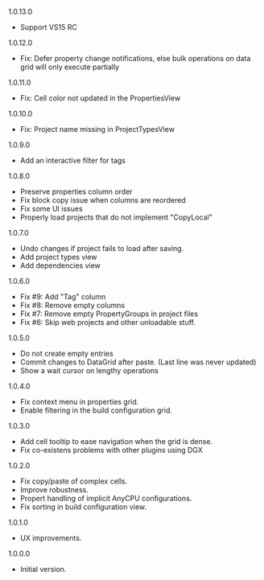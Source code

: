 1.0.13.0
* Support VS15 RC

1.0.12.0
* Fix: Defer property change notifications, else bulk operations on data grid will only execute partially

1.0.11.0
* Fix: Cell color not updated in the PropertiesView

1.0.10.0
* Fix: Project name missing in ProjectTypesView

1.0.9.0
* Add an interactive filter for tags

1.0.8.0
* Preserve properties column order
* Fix block copy issue when columns are reordered
* Fix some UI issues
* Properly load projects that do not implement "CopyLocal"

1.0.7.0
* Undo changes if project fails to load after saving.
* Add project types view
* Add dependencies view

1.0.6.0
* Fix #9: Add "Tag" column
* Fix #8: Remove empty columns
* Fix #7: Remove empty PropertyGroups in project files
* Fix #6: Skip web projects and other unloadable stuff.

1.0.5.0
* Do not create empty entries
* Commit changes to DataGrid after paste. (Last line was never updated)
* Show a wait cursor on lengthy operations
 
1.0.4.0
* Fix context menu in properties grid.
* Enable filtering in the build configuration grid.

1.0.3.0
* Add cell tooltip to ease navigation when the grid is dense.
* Fix co-existens problems with other plugins using DGX

1.0.2.0
* Fix copy/paste of complex cells.
* Improve robustness.
* Propert handling of implicit AnyCPU configurations. 
* Fix sorting in build configuration view.

1.0.1.0
* UX improvements.

1.0.0.0
* Initial version.
